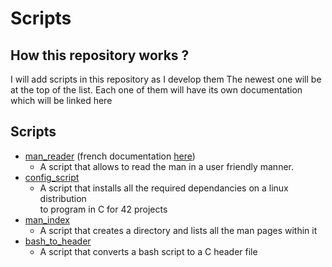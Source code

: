 # Scripts
## How this repository works ?

I will add scripts in this repository as I develop them
The newest one will be at the top of the list.
Each one of them will have its own documentation which will be linked here

## Scripts
- [man\_reader](/docs/man_reader.EN.md) (french documentation [here](/docs/man_reader.FR.md))
	- A script that allows to read the man in a user friendly manner.
- [config\_script](#)
	- A script that installs all the required dependancies on a linux distribution \
to program in C for 42 projects
- [man\_index](#)
	- A script that creates a directory and lists all the man pages within it
- [bash\_to\_header](#)
	- A script that converts a bash script to a C header file
